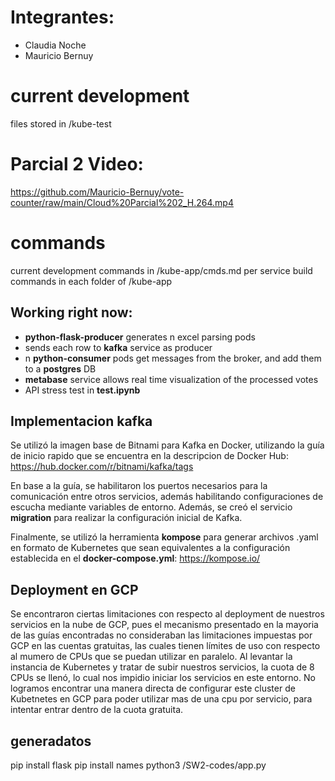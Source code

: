 # Integrantes:
- Claudia Noche
- Mauricio Bernuy

# current development
files stored in /kube-test
# Parcial 2 Video: 
https://github.com/Mauricio-Bernuy/vote-counter/raw/main/Cloud%20Parcial%202_H.264.mp4

# commands
current development commands in /kube-app/cmds.md
per service build commands in each folder of /kube-app

## Working right now:
- **python-flask-producer** generates n excel parsing pods
- sends each row to **kafka** service as producer
- n **python-consumer** pods get messages from the broker, and add them to a **postgres** DB 
- **metabase** service allows real time visualization of the processed votes
- API stress test in **test.ipynb**

## Implementacion kafka
Se utilizó la imagen base de Bitnami para Kafka en Docker, utilizando la guía de inicio rapido que se encuentra en la descripcion de Docker Hub: https://hub.docker.com/r/bitnami/kafka/tags

En base a la guía, se habilitaron los puertos necesarios para la comunicación entre otros servicios, además habilitando configuraciones de escucha mediante variables de entorno. Además, se creó el servicio **migration** para realizar la configuración inicial de Kafka.

Finalmente, se utilizó la herramienta **kompose** para generar archivos .yaml en formato de Kubernetes que sean equivalentes a la configuración establecida en el **docker-compose.yml**: https://kompose.io/

## Deployment en GCP
Se encontraron ciertas limitaciones con respecto al deployment de nuestros servicios en la nube de GCP, pues el mecanismo presentado en la mayoria de las guías encontradas no consideraban las limitaciones impuestas por GCP en las cuentas gratuitas, las cuales tienen límites de uso con respecto al mumero de CPUs que se puedan utilizar en paralelo. Al levantar la instancia de Kubernetes y tratar de subir nuestros servicios, la cuota de 8 CPUs se llenó, lo cual nos impidio iniciar los servicios en este entorno. No logramos encontrar una manera directa de configurar este cluster de Kubetnetes en GCP para poder utilizar mas de una cpu por servicio, para intentar entrar dentro de la cuota gratuita.

## generadatos

pip install flask
pip install names
python3 /SW2-codes/app.py
